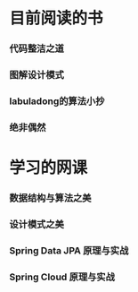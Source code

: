 # 目前阅读的书

### 代码整洁之道

### 图解设计模式

### labuladong的算法小抄

### 绝非偶然

# 学习的网课

### 数据结构与算法之美

### 设计模式之美

### Spring Data JPA 原理与实战

### Spring Cloud 原理与实战


